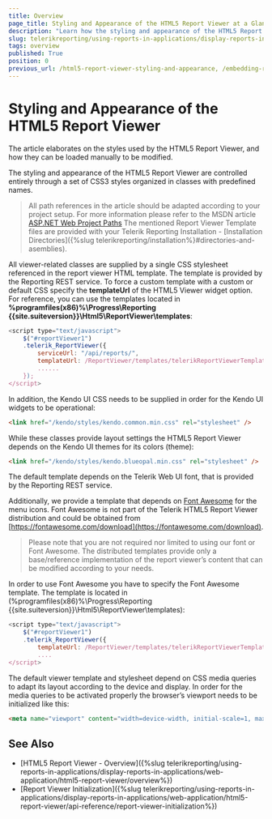 ```yaml
---
title: Overview
page_title: Styling and Appearance of the HTML5 Report Viewer at a Glance
description: "Learn how the styling and appearance of the HTML5 Report Viewer can be changed in Telerik Reporting."
slug: telerikreporting/using-reports-in-applications/display-reports-in-applications/web-application/html5-report-viewer/customizing/styling-and-appearance/overview
tags: overview
published: True
position: 0
previous_url: /html5-report-viewer-styling-and-appearance, /embedding-reports/display-reports-in-applications/web-application/html5-report-viewer/customizing/styling-and-appearance/
---
```


# Styling and Appearance of the HTML5 Report Viewer

The article elaborates on the styles used by the HTML5 Report Viewer, and how they can be loaded manually to be modified.

The styling and appearance of the HTML5 Report Viewer are controlled entirely through a set of CSS3 styles organized in classes with predefined names.

> All path references in the article should be adapted according to your project setup. For more information please refer to the MSDN article [ASP.NET Web Project Paths](https://learn.microsoft.com/en-us/previous-versions/ms178116(v=vs.140)) The mentioned Report Viewer Template files are provided with your Telerik Reporting Installation - [Installation Directories]({%slug telerikreporting/installation%}#directories-and-asemblies).

All viewer-related classes are supplied by a single CSS stylesheet referenced in the report viewer HTML template. The template is provided by the Reporting REST service. To force a custom template with  a custom or default CSS specify the __templateUrl__ of the HTML5 Viewer widget option. For reference, you can use the templates located in __%programfiles(x86)%\Progress\Reporting {{site.suiteversion}}\Html5\ReportViewer\templates__:

````JavaScript
<script type="text/javascript">
	$("#reportViewer1")
	.telerik_ReportViewer({
		serviceUrl: "/api/reports/",
		templateUrl: /ReportViewer/templates/telerikReportViewerTemplate-{{buildversion}}.html
		......
	});
</script>
````

In addition, the Kendo UI CSS needs to be supplied in order for the Kendo UI widgets to be operational:

````HTML
<link href="/kendo/styles/kendo.common.min.css" rel="stylesheet" />
````

While these classes provide layout settings the HTML5 Report Viewer depends on the Kendo UI themes for its colors (theme):

````HTML
<link href="/kendo/styles/kendo.blueopal.min.css" rel="stylesheet" />
````

The default template depends on the Telerik Web UI font, that is provided by the Reporting REST service. 

Additionally, we provide a template that depends on  [Font Awesome](https://fontawesome.com/)  for the menu icons. Font Awesome is not part of the Telerik HTML5 Report Viewer distribution and could be obtained from [https://fontawesome.com/download](https://fontawesome.com/download).

> Please note that you are not required nor limited to using our font or Font Awesome. The distributed templates provide only a base/reference implementation of the report viewer’s content that can be modified according to your needs.

In order to use Font Awesome you have to specify the Font Awesome template. The template is located in (%programfiles(x86)%\Progress\Reporting {{site.suiteversion}}\Html5\ReportViewer\templates):

````JavaScript
<script type="text/javascript">
	$("#reportViewer1")
	.telerik_ReportViewer({
		templateUrl: /ReportViewer/templates/telerikReportViewerTemplate-FA-{{buildversion}}.html
		....
</script>
````

The default viewer template and stylesheet depend on CSS media queries to adapt its layout according to the device and display. In order for the media queries to be activated properly the browser’s viewport needs to be initialized like this:

````HTML
<meta name="viewport" content="width=device-width, initial-scale=1, maximum-scale=1" />
````

## See Also

* [HTML5 Report Viewer - Overview]({%slug telerikreporting/using-reports-in-applications/display-reports-in-applications/web-application/html5-report-viewer/overview%})
* [Report Viewer Initialization]({%slug telerikreporting/using-reports-in-applications/display-reports-in-applications/web-application/html5-report-viewer/api-reference/report-viewer-initialization%})
